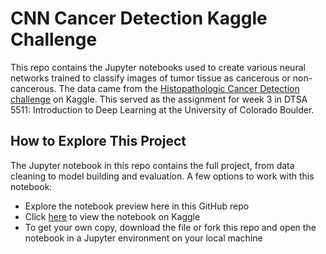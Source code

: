 # CNN Cancer Detection Kaggle Challenge
This repo contains the Jupyter notebooks used to create various neural networks trained to classify images of tumor tissue as cancerous or non-cancerous. The data came from the [Histopathologic Cancer Detection challenge](https://www.kaggle.com/c/histopathologic-cancer-detection) on Kaggle. This served as the assignment for week 3 in DTSA 5511: Introduction to Deep Learning at the University of Colorado Boulder.

## How to Explore This Project
The Jupyter notebook in this repo contains the full project, from data cleaning to model building and evaluation. A few options to work with this notebook:
 * Explore the notebook preview here in this GitHub repo
 * Click [here](https://www.kaggle.com/code/ccozad/week-3-cnn-cancer-detection-mini-project) to view the notebook on Kaggle
 * To get your own copy, download the file or fork this repo and open the notebook in a Jupyter environment on your local machine
